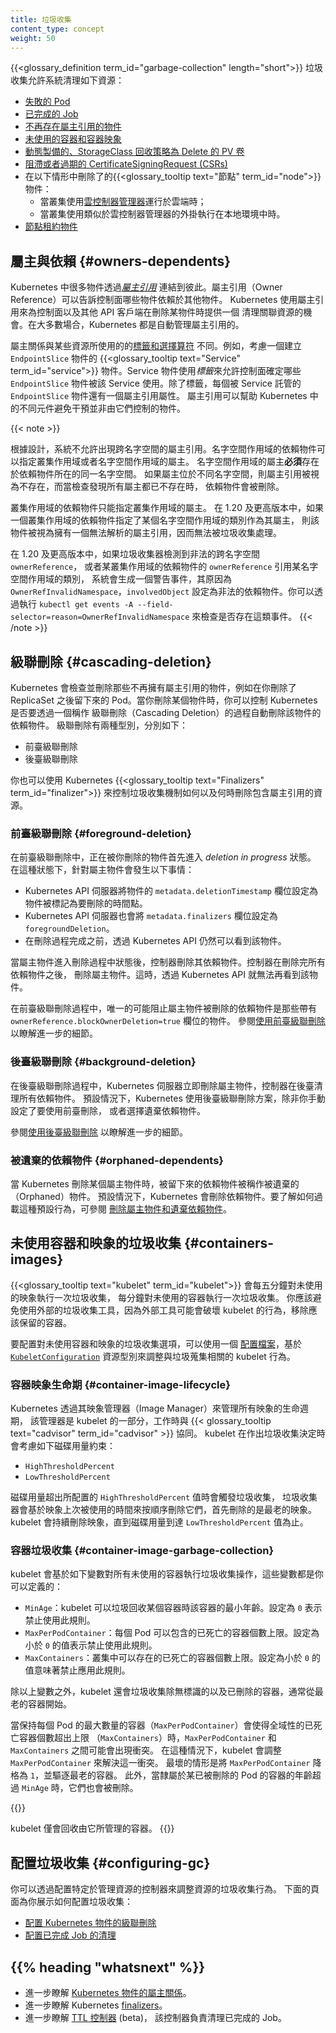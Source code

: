 ```yaml
---
title: 垃圾收集
content_type: concept
weight: 50
---
```


<!--
title: Garbage Collection
content_type: concept
weight: 50
-->

<!-- overview -->

<!--
{{<glossary_definition term_id="garbage-collection" length="short">}} This
allows the clean up of resources like the following:
-->
{{<glossary_definition term_id="garbage-collection" length="short">}}
垃圾收集允許系統清理如下資源：

<!--
* [Failed pods](/docs/concepts/workloads/pods/pod-lifecycle/#pod-garbage-collection)
* [Completed Jobs](/docs/concepts/workloads/controllers/ttlafterfinished/)
* [Objects without owner references](#owners-dependents)
* [Unused containers and container images](#containers-images)
* [Dynamically provisioned PersistentVolumes with a StorageClass reclaim policy of Delete](/docs/concepts/storage/persistent-volumes/#delete)
* [Stale or expired CertificateSigningRequests (CSRs)](/docs/reference/access-authn-authz/certificate-signing-requests/#request-signing-process)
* {{<glossary_tooltip text="Nodes" term_id="node">}} deleted in the following scenarios:
  * On a cloud when the cluster uses a [cloud controller manager](/docs/concepts/architecture/cloud-controller/)
  * On-premises when the cluster uses an addon similar to a cloud controller
    manager
* [Node Lease objects](/docs/concepts/architecture/nodes/#heartbeats)
-->
* [失敗的 Pod](/zh-cn/docs/concepts/workloads/pods/pod-lifecycle/#pod-garbage-collection)
* [已完成的 Job](/zh-cn/docs/concepts/workloads/controllers/ttlafterfinished/)
* [不再存在屬主引用的物件](#owners-dependents)
* [未使用的容器和容器映象](#containers-images)
* [動態製備的、StorageClass 回收策略為 Delete 的 PV 卷](/zh-cn/docs/concepts/storage/persistent-volumes/#delete)
* [阻滯或者過期的 CertificateSigningRequest (CSRs)](/zh-cn/docs/reference/access-authn-authz/certificate-signing-requests/#request-signing-process)
* 在以下情形中刪除了的{{<glossary_tooltip text="節點" term_id="node">}}物件：
  * 當叢集使用[雲控制器管理器](/zh-cn/docs/concepts/architecture/cloud-controller/)運行於雲端時；
  * 當叢集使用類似於雲控制器管理器的外掛執行在本地環境中時。
* [節點租約物件](/zh-cn/docs/concepts/architecture/nodes/#heartbeats)

<!--
## Owners and dependents {#owners-dependents}

Many objects in Kubernetes link to each other through [*owner references*](/docs/concepts/overview/working-with-objects/owners-dependents/). 
Owner references tell the control plane which objects are dependent on others.
Kubernetes uses owner references to give the control plane, and other API
clients, the opportunity to clean up related resources before deleting an
object. In most cases, Kubernetes manages owner references automatically.
-->
## 屬主與依賴   {#owners-dependents}

Kubernetes 中很多物件透過[*屬主引用*](/zh-cn/docs/concepts/overview/working-with-objects/owners-dependents/)
連結到彼此。屬主引用（Owner Reference）可以告訴控制面哪些物件依賴於其他物件。
Kubernetes 使用屬主引用來為控制面以及其他 API 客戶端在刪除某物件時提供一個
清理關聯資源的機會。在大多數場合，Kubernetes 都是自動管理屬主引用的。

<!--
Ownership is different from the [labels and selectors](/docs/concepts/overview/working-with-objects/labels/)
mechanism that some resources also use. For example, consider a
{{<glossary_tooltip text="Service" term_id="service">}} that creates
`EndpointSlice` objects. The Service uses *labels* to allow the control plane to
determine which `EndpointSlice` objects are used for that Service. In addition
to the labels, each `EndpointSlice` that is managed on behalf of a Service has
an owner reference. Owner references help different parts of Kubernetes avoid
interfering with objects they don’t control.
-->
屬主關係與某些資源所使用的的[標籤和選擇算符](/zh-cn/docs/concepts/overview/working-with-objects/labels/)
不同。例如，考慮一個建立 `EndpointSlice` 物件的 {{<glossary_tooltip text="Service" term_id="service">}}
物件。Service 物件使用*標籤*來允許控制面確定哪些 `EndpointSlice` 物件被該
Service 使用。除了標籤，每個被 Service 託管的 `EndpointSlice` 物件還有一個屬主引用屬性。
屬主引用可以幫助 Kubernetes 中的不同元件避免干預並非由它們控制的物件。

{{< note >}}
<!--
Cross-namespace owner references are disallowed by design.
Namespaced dependents can specify cluster-scoped or namespaced owners.
A namespaced owner **must** exist in the same namespace as the dependent.
If it does not, the owner reference is treated as absent, and the dependent
is subject to deletion once all owners are verified absent.
-->
根據設計，系統不允許出現跨名字空間的屬主引用。名字空間作用域的依賴物件可以指定叢集作用域或者名字空間作用域的屬主。
名字空間作用域的屬主**必須**存在於依賴物件所在的同一名字空間。
如果屬主位於不同名字空間，則屬主引用被視為不存在，而當檢查發現所有屬主都已不存在時，
依賴物件會被刪除。

<!--
Cluster-scoped dependents can only specify cluster-scoped owners.
In v1.20+, if a cluster-scoped dependent specifies a namespaced kind as an owner,
it is treated as having an unresolvable owner reference, and is not able to be garbage collected.
-->
叢集作用域的依賴物件只能指定叢集作用域的屬主。
在 1.20 及更高版本中，如果一個叢集作用域的依賴物件指定了某個名字空間作用域的類別作為其屬主，
則該物件被視為擁有一個無法解析的屬主引用，因而無法被垃圾收集處理。

<!--
In v1.20+, if the garbage collector detects an invalid cross-namespace `ownerReference`,
or a cluster-scoped dependent with an `ownerReference` referencing a namespaced kind, a warning Event 
with a reason of `OwnerRefInvalidNamespace` and an `involvedObject` of the invalid dependent is reported.
You can check for that kind of Event by running
`kubectl get events -A --field-selector=reason=OwnerRefInvalidNamespace`.
-->
在 1.20 及更高版本中，如果垃圾收集器檢測到非法的跨名字空間 `ownerReference`，
或者某叢集作用域的依賴物件的 `ownerReference` 引用某名字空間作用域的類別，
系統會生成一個警告事件，其原因為 `OwnerRefInvalidNamespace`，`involvedObject`
設定為非法的依賴物件。你可以透過執行
`kubectl get events -A --field-selector=reason=OwnerRefInvalidNamespace`
來檢查是否存在這類事件。
{{< /note >}}

<!--
## Cascading deletion {#cascading-deletion}

Kubernetes checks for and deletes objects that no longer have owner
references, like the pods left behind when you delete a ReplicaSet. When you
delete an object, you can control whether Kubernetes deletes the object's
dependents automatically, in a process called *cascading deletion*. There are
two types of cascading deletion, as follows: 

* Foreground cascading deletion
* Background cascading deletion
-->
## 級聯刪除    {#cascading-deletion}

Kubernetes 會檢查並刪除那些不再擁有屬主引用的物件，例如在你刪除了 ReplicaSet
之後留下來的 Pod。當你刪除某個物件時，你可以控制 Kubernetes 是否要透過一個稱作
級聯刪除（Cascading Deletion）的過程自動刪除該物件的依賴物件。
級聯刪除有兩種型別，分別如下：

* 前臺級聯刪除
* 後臺級聯刪除

<!--
You can also control how and when garbage collection deletes resources that have
owner references using Kubernetes {{<glossary_tooltip text="finalizers" term_id="finalizer">}}. 
-->
你也可以使用 Kubernetes {{<glossary_tooltip text="Finalizers" term_id="finalizer">}}
來控制垃圾收集機制如何以及何時刪除包含屬主引用的資源。

<!--
### Foreground cascading deletion {#foreground-deletion}

In foreground cascading deletion, the owner object you're deleting first enters
a *deletion in progress* state. In this state, the following happens to the
owner object: 
-->
### 前臺級聯刪除 {#foreground-deletion}

在前臺級聯刪除中，正在被你刪除的物件首先進入 *deletion in progress* 狀態。
在這種狀態下，針對屬主物件會發生以下事情：

<!--
* The Kubernetes API server sets the object's `metadata.deletionTimestamp`
  field to the time the object was marked for deletion.
* The Kubernetes API server also sets the `metadata.finalizers` field to
  `foregroundDeletion`. 
* The object remains visible through the Kubernetes API until the deletion
  process is complete.
-->
* Kubernetes API 伺服器將物件的 `metadata.deletionTimestamp`
  欄位設定為物件被標記為要刪除的時間點。
* Kubernetes API 伺服器也會將 `metadata.finalizers` 欄位設定為 `foregroundDeletion`。
* 在刪除過程完成之前，透過 Kubernetes API 仍然可以看到該物件。

<!--
After the owner object enters the deletion in progress state, the controller
deletes the dependents. After deleting all the dependent objects, the controller
deletes the owner object. At this point, the object is no longer visible in the
Kubernetes API. 

During foreground cascading deletion, the only dependents that block owner
deletion are those that have the `ownerReference.blockOwnerDeletion=true` field.
See [Use foreground cascading deletion](/docs/tasks/administer-cluster/use-cascading-deletion/#use-foreground-cascading-deletion)
to learn more.
-->
當屬主物件進入刪除過程中狀態後，控制器刪除其依賴物件。控制器在刪除完所有依賴物件之後，
刪除屬主物件。這時，透過 Kubernetes API 就無法再看到該物件。

在前臺級聯刪除過程中，唯一的可能阻止屬主物件被刪除的依賴物件是那些帶有
`ownerReference.blockOwnerDeletion=true` 欄位的物件。
參閱[使用前臺級聯刪除](/zh-cn/docs/tasks/administer-cluster/use-cascading-deletion/#use-foreground-cascading-deletion)
以瞭解進一步的細節。

<!--
### Background cascading deletion {#background-deletion}

In background cascading deletion, the Kubernetes API server deletes the owner
object immediately and the controller cleans up the dependent objects in
the background. By default, Kubernetes uses background cascading deletion unless
you manually use foreground deletion or choose to orphan the dependent objects.

See [Use background cascading deletion](/docs/tasks/administer-cluster/use-cascading-deletion/#use-background-cascading-deletion)
to learn more.
-->
### 後臺級聯刪除 {#background-deletion}

在後臺級聯刪除過程中，Kubernetes 伺服器立即刪除屬主物件，控制器在後臺清理所有依賴物件。
預設情況下，Kubernetes 使用後臺級聯刪除方案，除非你手動設定了要使用前臺刪除，
或者選擇遺棄依賴物件。

參閱[使用後臺級聯刪除](/zh-cn/docs/tasks/administer-cluster/use-cascading-deletion/#use-background-cascading-deletion)
以瞭解進一步的細節。

<!--
### Orphaned dependents

When Kubernetes deletes an owner object, the dependents left behind are called
*orphan* objects. By default, Kubernetes deletes dependent objects. To learn how
to override this behaviour, see [Delete owner objects and orphan dependents](/docs/tasks/administer-cluster/use-cascading-deletion/#set-orphan-deletion-policy).
-->
### 被遺棄的依賴物件    {#orphaned-dependents}

當 Kubernetes 刪除某個屬主物件時，被留下來的依賴物件被稱作被遺棄的（Orphaned）物件。
預設情況下，Kubernetes 會刪除依賴物件。要了解如何過載這種預設行為，可參閱
[刪除屬主物件和遺棄依賴物件](/zh-cn/docs/tasks/administer-cluster/use-cascading-deletion/#set-orphan-deletion-policy)。

<!--
## Garbage collection of unused containers and images {#containers-images}

The {{<glossary_tooltip text="kubelet" term_id="kubelet">}} performs garbage
collection on unused images every five minutes and on unused containers every
minute. You should avoid using external garbage collection tools, as these can
break the kubelet behavior and remove containers that should exist. 
-->
## 未使用容器和映象的垃圾收集     {#containers-images}

{{<glossary_tooltip text="kubelet" term_id="kubelet">}} 會每五分鐘對未使用的映象執行一次垃圾收集，
每分鐘對未使用的容器執行一次垃圾收集。
你應該避免使用外部的垃圾收集工具，因為外部工具可能會破壞 kubelet
的行為，移除應該保留的容器。

<!--
To configure options for unused container and image garbage collection, tune the
kubelet using a [configuration file](/docs/tasks/administer-cluster/kubelet-config-file/)
and change the parameters related to garbage collection using the
[`KubeletConfiguration`](/docs/reference/config-api/kubelet-config.v1beta1/#kubelet-config-k8s-io-v1beta1-KubeletConfiguration)
resource type.
-->
要配置對未使用容器和映象的垃圾收集選項，可以使用一個
[配置檔案](/zh-cn/docs/tasks/administer-cluster/kubelet-config-file/)，基於
[`KubeletConfiguration`](/zh-cn/docs/reference/config-api/kubelet-config.v1beta1/#kubelet-config-k8s-io-v1beta1-KubeletConfiguration) 
資源型別來調整與垃圾蒐集相關的 kubelet 行為。

<!--
### Container image lifecycle

Kubernetes manages the lifecycle of all images through its *image manager*,
which is part of the kubelet, with the cooperation of 
{{< glossary_tooltip text="cadvisor" term_id="cadvisor" >}}. The kubelet
considers the following disk usage limits when making garbage collection
decisions:
-->
### 容器映象生命期     {#container-image-lifecycle}

Kubernetes 透過其映象管理器（Image Manager）來管理所有映象的生命週期，
該管理器是 kubelet 的一部分，工作時與
{{< glossary_tooltip text="cadvisor" term_id="cadvisor" >}} 協同。
kubelet 在作出垃圾收集決定時會考慮如下磁碟用量約束：

* `HighThresholdPercent`
* `LowThresholdPercent`

<!--
Disk usage above the configured `HighThresholdPercent` value triggers garbage
collection, which deletes images in order based on the last time they were used,
starting with the oldest first. The kubelet deletes images
until disk usage reaches the `LowThresholdPercent` value.
-->
磁碟用量超出所配置的 `HighThresholdPercent` 值時會觸發垃圾收集，
垃圾收集器會基於映象上次被使用的時間來按順序刪除它們，首先刪除的是最老的映象。
kubelet 會持續刪除映象，直到磁碟用量到達 `LowThresholdPercent` 值為止。

<!--
### Container garbage collection {#container-image-garbage-collection}

The kubelet garbage collects unused containers based on the following variables,
which you can define: 
-->
### 容器垃圾收集    {#container-image-garbage-collection}

kubelet 會基於如下變數對所有未使用的容器執行垃圾收集操作，這些變數都是你可以定義的：

<!--
* `MinAge`: the minimum age at which the kubelet can garbage collect a
  container. Disable by setting to `0`.
* `MaxPerPodContainer`: the maximum number of dead containers each Pod pair
  can have. Disable by setting to less than `0`.
* `MaxContainers`: the maximum number of dead containers the cluster can have.
  Disable by setting to less than `0`. 
-->
* `MinAge`：kubelet 可以垃圾回收某個容器時該容器的最小年齡。設定為 `0`
  表示禁止使用此規則。
* `MaxPerPodContainer`：每個 Pod 可以包含的已死亡的容器個數上限。設定為小於 `0`
  的值表示禁止使用此規則。
* `MaxContainers`：叢集中可以存在的已死亡的容器個數上限。設定為小於 `0`
  的值意味著禁止應用此規則。

<!--
In addition to these variables, the kubelet garbage collects unidentified and
deleted containers, typically starting with the oldest first. 

`MaxPerPodContainer` and `MaxContainer` may potentially conflict with each other
in situations where retaining the maximum number of containers per Pod
(`MaxPerPodContainer`) would go outside the allowable total of global dead
containers (`MaxContainers`). In this situation, the kubelet adjusts
`MaxPerPodContainer` to address the conflict. A worst-case scenario would be to
downgrade `MaxPerPodContainer` to `1` and evict the oldest containers.
Additionally, containers owned by pods that have been deleted are removed once
they are older than `MinAge`.
-->
除以上變數之外，kubelet 還會垃圾收集除無標識的以及已刪除的容器，通常從最老的容器開始。

當保持每個 Pod 的最大數量的容器（`MaxPerPodContainer`）會使得全域性的已死亡容器個數超出上限
（`MaxContainers`）時，`MaxPerPodContainer` 和 `MaxContainers` 之間可能會出現衝突。
在這種情況下，kubelet 會調整 `MaxPerPodContainer` 來解決這一衝突。
最壞的情形是將 `MaxPerPodContainer` 降格為 `1`，並驅逐最老的容器。
此外，當隸屬於某已被刪除的 Pod 的容器的年齡超過 `MinAge` 時，它們也會被刪除。

{{<note>}}
<!--
The kubelet only garbage collects the containers it manages.
-->
kubelet 僅會回收由它所管理的容器。
{{</note>}}

<!--
## Configuring garbage collection {#configuring-gc}

You can tune garbage collection of resources by configuring options specific to
the controllers managing those resources. The following pages show you how to
configure garbage collection:

  * [Configuring cascading deletion of Kubernetes objects](/docs/tasks/administer-cluster/use-cascading-deletion/)
  * [Configuring cleanup of finished Jobs](/docs/concepts/workloads/controllers/ttlafterfinished/)
--> 
## 配置垃圾收集     {#configuring-gc}

你可以透過配置特定於管理資源的控制器來調整資源的垃圾收集行為。
下面的頁面為你展示如何配置垃圾收集：

* [配置 Kubernetes 物件的級聯刪除](/zh-cn/docs/tasks/administer-cluster/use-cascading-deletion/)
* [配置已完成 Job 的清理](/zh-cn/docs/concepts/workloads/controllers/ttlafterfinished/)

<!-- * [Configuring unused container and image garbage collection](/docs/tasks/administer-cluster/reconfigure-kubelet/) -->

## {{% heading "whatsnext" %}}

<!--
* Learn more about [ownership of Kubernetes objects](/docs/concepts/overview/working-with-objects/owners-dependents/).
* Learn more about Kubernetes [finalizers](/docs/concepts/overview/working-with-objects/finalizers/).
* Learn about the [TTL controller](/docs/concepts/workloads/controllers/ttlafterfinished/) (beta) that cleans up finished Jobs.
-->
* 進一步瞭解 [Kubernetes 物件的屬主關係](/zh-cn/docs/concepts/overview/working-with-objects/owners-dependents/)。
* 進一步瞭解 Kubernetes [finalizers](/zh-cn/docs/concepts/overview/working-with-objects/finalizers/)。
* 進一步瞭解 [TTL 控制器](/zh-cn/docs/concepts/workloads/controllers/ttlafterfinished/) (beta)，
  該控制器負責清理已完成的 Job。

